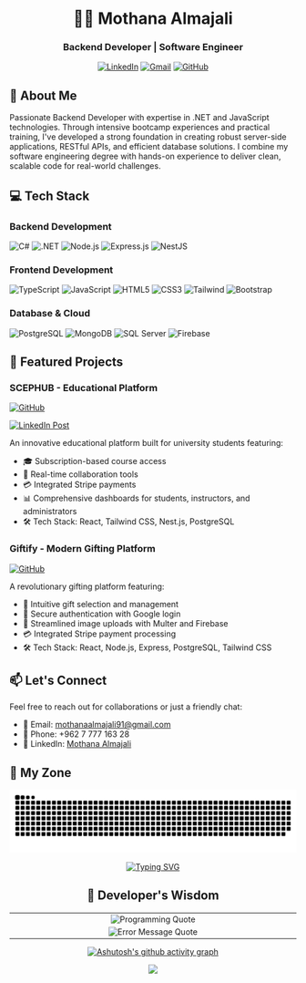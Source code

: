 <div align="center">
  <h1>👨‍💻 Mothana Almajali</h1>
  <h3>Backend Developer | Software Engineer</h3>
  
  [![LinkedIn](https://img.shields.io/badge/LinkedIn-0077B5?style=for-the-badge&logo=linkedin&logoColor=white)](https://www.linkedin.com/in/mothana-majali77/)
  [![Gmail](https://img.shields.io/badge/Gmail-D14836?style=for-the-badge&logo=gmail&logoColor=white)](mailto:mothanaalmajali91@gmail.com)
  [![GitHub](https://img.shields.io/badge/GitHub-100000?style=for-the-badge&logo=github&logoColor=white)](https://github.com/mothana404/)
</div>

## 🚀 About Me

Passionate Backend Developer with expertise in .NET and JavaScript technologies. Through intensive bootcamp experiences and practical training, I've developed a strong foundation in creating robust server-side applications, RESTful APIs, and efficient database solutions. I combine my software engineering degree with hands-on experience to deliver clean, scalable code for real-world challenges.

## 💻 Tech Stack

### Backend Development
![C#](https://img.shields.io/badge/C%23-239120?style=for-the-badge&logo=c-sharp&logoColor=white)
![.NET](https://img.shields.io/badge/.NET-512BD4?style=for-the-badge&logo=dotnet&logoColor=white)
![Node.js](https://img.shields.io/badge/Node.js-339933?style=for-the-badge&logo=nodedotjs&logoColor=white)
![Express.js](https://img.shields.io/badge/Express.js-000000?style=for-the-badge&logo=express&logoColor=white)
![NestJS](https://img.shields.io/badge/nestjs-%23E0234E.svg?style=for-the-badge&logo=nestjs&logoColor=white)

### Frontend Development
![TypeScript](https://img.shields.io/badge/TypeScript-007ACC?style=for-the-badge&logo=typescript&logoColor=white)
![JavaScript](https://img.shields.io/badge/JavaScript-323330?style=for-the-badge&logo=javascript&logoColor=F7DF1E)
![HTML5](https://img.shields.io/badge/HTML5-E34F26?style=for-the-badge&logo=html5&logoColor=white)
![CSS3](https://img.shields.io/badge/CSS3-1572B6?style=for-the-badge&logo=css3&logoColor=white)
![Tailwind](https://img.shields.io/badge/Tailwind_CSS-38B2AC?style=for-the-badge&logo=tailwind-css&logoColor=white)
![Bootstrap](https://img.shields.io/badge/Bootstrap-563D7C?style=for-the-badge&logo=bootstrap&logoColor=white)

### Database & Cloud
![PostgreSQL](https://img.shields.io/badge/PostgreSQL-316192?style=for-the-badge&logo=postgresql&logoColor=white)
![MongoDB](https://img.shields.io/badge/MongoDB-4EA94B?style=for-the-badge&logo=mongodb&logoColor=white)
![SQL Server](https://img.shields.io/badge/Microsoft%20SQL%20Server-CC2927?style=for-the-badge&logo=microsoft%20sql%20server&logoColor=white)
![Firebase](https://img.shields.io/badge/firebase-ffca28?style=for-the-badge&logo=firebase&logoColor=black)

## 🎯 Featured Projects

### SCEPHUB - Educational Platform
[![GitHub](https://img.shields.io/badge/GitHub-View_Repository-100000?style=for-the-badge&logo=github&logoColor=white)](https://github.com/mothana404/SCEPHub) 

[![LinkedIn Post](https://img.shields.io/badge/LinkedIn-0077B5?style=for-the-badge&logo=linkedin&logoColor=white)](https://www.linkedin.com/posts/mothana-majali77_learningplatform-universitystudents-webdevelopment-activity-7292873160624926722-181n)

An innovative educational platform built for university students featuring:
- 🎓 Subscription-based course access
- 👥 Real-time collaboration tools
- 💳 Integrated Stripe payments
- 📊 Comprehensive dashboards for students, instructors, and administrators
- 🛠️ Tech Stack: React, Tailwind CSS, Nest.js, PostgreSQL

### Giftify - Modern Gifting Platform
[![GitHub](https://img.shields.io/badge/GitHub-View_Repository-100000?style=for-the-badge&logo=github&logoColor=white)](https://github.com/giftyfy/Giftify)

A revolutionary gifting platform featuring:
- 🎁 Intuitive gift selection and management
- 🔐 Secure authentication with Google login
- 📸 Streamlined image uploads with Multer and Firebase
- 💳 Integrated Stripe payment processing
- 🛠️ Tech Stack: React, Node.js, Express, PostgreSQL, Tailwind CSS

## 📫 Let's Connect

Feel free to reach out for collaborations or just a friendly chat:
- 📧 Email: mothanaalmajali91@gmail.com
- 📱 Phone: +962 7 777 163 28
- 💼 LinkedIn: [Mothana Almajali](https://www.linkedin.com/in/mothana-majali77/)

## 🎨 My Zone

<div align="center">
  <!-- Snake Animation -->
  <img src="https://raw.githubusercontent.com/platane/snk/output/github-contribution-grid-snake.svg" alt="snake animation" />

  <!-- Typing Animation -->
  [![Typing SVG](https://readme-typing-svg.demolab.com?font=Fira+Code&pause=1000&color=2DEBA7&random=false&width=435&lines=Backend+Developer;Problem+Solver;Code+Enthusiast;Always+Learning)](https://git.io/typing-svg)

## 💭 Developer's Wisdom

<div align="center">
  <table>
    <tr>
      <td align="center" width="600px">
        <img width="100%" src="https://readme-typing-svg.demolab.com?font=Georgia&size=18&duration=2000&pause=1500&multiline=true&width=500&height=80&lines=%22Programming+isn't+about+what+you+know%3B+it's+about+what+you+can+figure+out.%22+-+Chris+Pine" alt="Programming Quote" />
      </td>
    </tr>
    <tr>
      <td align="center" width="600px">
        <img width="100%" src="https://readme-typing-svg.demolab.com?font=Georgia&size=18&duration=2000&pause=1500&multiline=true&width=500&height=80&lines=%22The+best+error+message+is+the+one+that+never+shows+up.%22+-+Thomas+Fuchs" alt="Error Message Quote" />
      </td>
    </tr>
  </table>
</div>

  <!-- Activity Graph -->
  [![Ashutosh's github activity graph](https://github-readme-activity-graph.vercel.app/graph?username=YourGitHubUsername&theme=react-dark)](https://github.com/ashutosh00710/github-readme-activity-graph)

  <!-- Profile Views Counter -->
  ![](https://komarev.com/ghpvc/?username=YourGitHubUsername&color=green)
</div>

